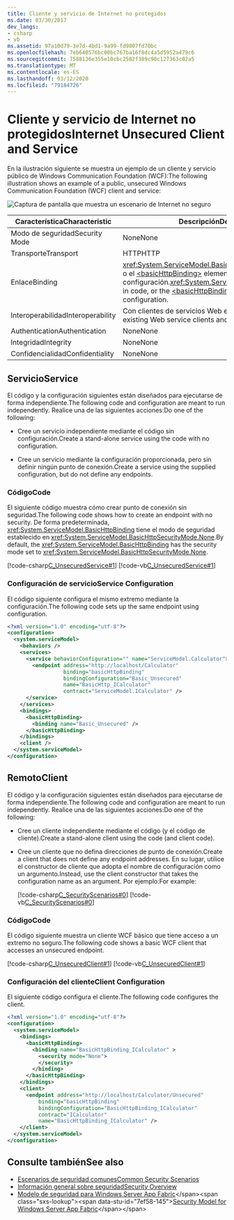 ```yaml
---
title: Cliente y servicio de Internet no protegidos
ms.date: 03/30/2017
dev_langs:
- csharp
- vb
ms.assetid: 97a10d79-3e7d-4bd1-9a99-fd9807fd70bc
ms.openlocfilehash: 7eb640576bc00bc767ba16f8dc4a5d5952a479c6
ms.sourcegitcommit: 7588136e355e10cbc2582f389c90c127363c02a5
ms.translationtype: MT
ms.contentlocale: es-ES
ms.lasthandoff: 03/12/2020
ms.locfileid: "79184726"
---
```

# <a name="internet-unsecured-client-and-service"></a><span data-ttu-id="7ef58-102">Cliente y servicio de Internet no protegidos</span><span class="sxs-lookup"><span data-stu-id="7ef58-102">Internet Unsecured Client and Service</span></span>
<span data-ttu-id="7ef58-103">En la ilustración siguiente se muestra un ejemplo de un cliente y servicio público de Windows Communication Foundation (WCF):</span><span class="sxs-lookup"><span data-stu-id="7ef58-103">The following illustration shows an example of a public, unsecured Windows Communication Foundation (WCF) client and service:</span></span>  
  
 ![Captura de pantalla que muestra un escenario de Internet no seguro](./media/internet-unsecured-client-and-service/public-unsecured-internet.gif)  
  
|<span data-ttu-id="7ef58-105">Característica</span><span class="sxs-lookup"><span data-stu-id="7ef58-105">Characteristic</span></span>|<span data-ttu-id="7ef58-106">Descripción</span><span class="sxs-lookup"><span data-stu-id="7ef58-106">Description</span></span>|  
|--------------------|-----------------|  
|<span data-ttu-id="7ef58-107">Modo de seguridad</span><span class="sxs-lookup"><span data-stu-id="7ef58-107">Security Mode</span></span>|<span data-ttu-id="7ef58-108">None</span><span class="sxs-lookup"><span data-stu-id="7ef58-108">None</span></span>|  
|<span data-ttu-id="7ef58-109">Transporte</span><span class="sxs-lookup"><span data-stu-id="7ef58-109">Transport</span></span>|<span data-ttu-id="7ef58-110">HTTP</span><span class="sxs-lookup"><span data-stu-id="7ef58-110">HTTP</span></span>|  
|<span data-ttu-id="7ef58-111">Enlace</span><span class="sxs-lookup"><span data-stu-id="7ef58-111">Binding</span></span>|<span data-ttu-id="7ef58-112"><xref:System.ServiceModel.BasicHttpBinding>en el código, o el [ \<basicHttpBinding>](../../../../docs/framework/configure-apps/file-schema/wcf/basichttpbinding.md) elemento en la configuración.</span><span class="sxs-lookup"><span data-stu-id="7ef58-112"><xref:System.ServiceModel.BasicHttpBinding> in code, or the [\<basicHttpBinding>](../../../../docs/framework/configure-apps/file-schema/wcf/basichttpbinding.md) element in configuration.</span></span>|  
|<span data-ttu-id="7ef58-113">Interoperabilidad</span><span class="sxs-lookup"><span data-stu-id="7ef58-113">Interoperability</span></span>|<span data-ttu-id="7ef58-114">Con clientes de servicios Web existentes y servicios</span><span class="sxs-lookup"><span data-stu-id="7ef58-114">With existing Web service clients and services</span></span>|  
|<span data-ttu-id="7ef58-115">Authentication</span><span class="sxs-lookup"><span data-stu-id="7ef58-115">Authentication</span></span>|<span data-ttu-id="7ef58-116">None</span><span class="sxs-lookup"><span data-stu-id="7ef58-116">None</span></span>|  
|<span data-ttu-id="7ef58-117">Integridad</span><span class="sxs-lookup"><span data-stu-id="7ef58-117">Integrity</span></span>|<span data-ttu-id="7ef58-118">None</span><span class="sxs-lookup"><span data-stu-id="7ef58-118">None</span></span>|  
|<span data-ttu-id="7ef58-119">Confidencialidad</span><span class="sxs-lookup"><span data-stu-id="7ef58-119">Confidentiality</span></span>|<span data-ttu-id="7ef58-120">None</span><span class="sxs-lookup"><span data-stu-id="7ef58-120">None</span></span>|  
  
## <a name="service"></a><span data-ttu-id="7ef58-121">Servicio</span><span class="sxs-lookup"><span data-stu-id="7ef58-121">Service</span></span>  
 <span data-ttu-id="7ef58-122">El código y la configuración siguientes están diseñados para ejecutarse de forma independiente.</span><span class="sxs-lookup"><span data-stu-id="7ef58-122">The following code and configuration are meant to run independently.</span></span> <span data-ttu-id="7ef58-123">Realice una de las siguientes acciones:</span><span class="sxs-lookup"><span data-stu-id="7ef58-123">Do one of the following:</span></span>  
  
- <span data-ttu-id="7ef58-124">Cree un servicio independiente mediante el código sin configuración.</span><span class="sxs-lookup"><span data-stu-id="7ef58-124">Create a stand-alone service using the code with no configuration.</span></span>  
  
- <span data-ttu-id="7ef58-125">Cree un servicio mediante la configuración proporcionada, pero sin definir ningún punto de conexión.</span><span class="sxs-lookup"><span data-stu-id="7ef58-125">Create a service using the supplied configuration, but do not define any endpoints.</span></span>  
  
### <a name="code"></a><span data-ttu-id="7ef58-126">Código</span><span class="sxs-lookup"><span data-stu-id="7ef58-126">Code</span></span>  
 <span data-ttu-id="7ef58-127">El siguiente código muestra cómo crear punto de conexión sin seguridad.</span><span class="sxs-lookup"><span data-stu-id="7ef58-127">The following code shows how to create an endpoint with no security.</span></span> <span data-ttu-id="7ef58-128">De forma predeterminada, <xref:System.ServiceModel.BasicHttpBinding> tiene el modo de seguridad establecido en <xref:System.ServiceModel.BasicHttpSecurityMode.None>.</span><span class="sxs-lookup"><span data-stu-id="7ef58-128">By default, the <xref:System.ServiceModel.BasicHttpBinding> has the security mode set to <xref:System.ServiceModel.BasicHttpSecurityMode.None>.</span></span>  
  
 [!code-csharp[C_UnsecuredService#1](../../../../samples/snippets/csharp/VS_Snippets_CFX/c_unsecuredservice/cs/source.cs#1)]
 [!code-vb[C_UnsecuredService#1](../../../../samples/snippets/visualbasic/VS_Snippets_CFX/c_unsecuredservice/vb/source.vb#1)]  
  
### <a name="service-configuration"></a><span data-ttu-id="7ef58-129">Configuración de servicio</span><span class="sxs-lookup"><span data-stu-id="7ef58-129">Service Configuration</span></span>  
 <span data-ttu-id="7ef58-130">El código siguiente configura el mismo extremo mediante la configuración.</span><span class="sxs-lookup"><span data-stu-id="7ef58-130">The following code sets up the same endpoint using configuration.</span></span>  
  
```xml  
<?xml version="1.0" encoding="utf-8"?>  
<configuration>  
  <system.serviceModel>  
    <behaviors />  
    <services>  
      <service behaviorConfiguration="" name="ServiceModel.Calculator">  
        <endpoint address="http://localhost/Calculator"
                  binding="basicHttpBinding"  
                  bindingConfiguration="Basic_Unsecured"
                  name="BasicHttp_ICalculator"  
                  contract="ServiceModel.ICalculator" />  
      </service>  
    </services>  
    <bindings>  
      <basicHttpBinding>  
        <binding name="Basic_Unsecured" />  
      </basicHttpBinding>  
    </bindings>  
    <client />  
  </system.serviceModel>  
</configuration>  
```  
  
## <a name="client"></a><span data-ttu-id="7ef58-131">Remoto</span><span class="sxs-lookup"><span data-stu-id="7ef58-131">Client</span></span>  
 <span data-ttu-id="7ef58-132">El código y la configuración siguientes están diseñados para ejecutarse de forma independiente.</span><span class="sxs-lookup"><span data-stu-id="7ef58-132">The following code and configuration are meant to run independently.</span></span> <span data-ttu-id="7ef58-133">Realice una de las siguientes acciones:</span><span class="sxs-lookup"><span data-stu-id="7ef58-133">Do one of the following:</span></span>  
  
- <span data-ttu-id="7ef58-134">Cree un cliente independiente mediante el código (y el código de cliente).</span><span class="sxs-lookup"><span data-stu-id="7ef58-134">Create a stand-alone client using the code (and client code).</span></span>  
  
- <span data-ttu-id="7ef58-135">Cree un cliente que no defina direcciones de punto de conexión.</span><span class="sxs-lookup"><span data-stu-id="7ef58-135">Create a client that does not define any endpoint addresses.</span></span> <span data-ttu-id="7ef58-136">En su lugar, utilice el constructor de cliente que adopta el nombre de configuración como un argumento.</span><span class="sxs-lookup"><span data-stu-id="7ef58-136">Instead, use the client constructor that takes the configuration name as an argument.</span></span> <span data-ttu-id="7ef58-137">Por ejemplo:</span><span class="sxs-lookup"><span data-stu-id="7ef58-137">For example:</span></span>  
  
     [!code-csharp[C_SecurityScenarios#0](../../../../samples/snippets/csharp/VS_Snippets_CFX/c_securityscenarios/cs/source.cs#0)]
     [!code-vb[C_SecurityScenarios#0](../../../../samples/snippets/visualbasic/VS_Snippets_CFX/c_securityscenarios/vb/source.vb#0)]  
  
### <a name="code"></a><span data-ttu-id="7ef58-138">Código</span><span class="sxs-lookup"><span data-stu-id="7ef58-138">Code</span></span>  
 <span data-ttu-id="7ef58-139">El código siguiente muestra un cliente WCF básico que tiene acceso a un extremo no seguro.</span><span class="sxs-lookup"><span data-stu-id="7ef58-139">The following code shows a basic WCF client that accesses an unsecured endpoint.</span></span>  
  
 [!code-csharp[C_UnsecuredClient#1](../../../../samples/snippets/csharp/VS_Snippets_CFX/c_unsecuredclient/cs/source.cs#1)]
 [!code-vb[C_UnsecuredClient#1](../../../../samples/snippets/visualbasic/VS_Snippets_CFX/c_unsecuredclient/vb/source.vb#1)]  
  
### <a name="client-configuration"></a><span data-ttu-id="7ef58-140">Configuración del cliente</span><span class="sxs-lookup"><span data-stu-id="7ef58-140">Client Configuration</span></span>  
 <span data-ttu-id="7ef58-141">El siguiente código configura el cliente.</span><span class="sxs-lookup"><span data-stu-id="7ef58-141">The following code configures the client.</span></span>  
  
```xml  
<?xml version="1.0" encoding="utf-8"?>  
<configuration>  
  <system.serviceModel>  
    <bindings>  
      <basicHttpBinding>  
        <binding name="BasicHttpBinding_ICalculator" >  
          <security mode="None">  
          </security>  
        </binding>  
      </basicHttpBinding>  
    </bindings>  
    <client>  
      <endpoint address="http://localhost/Calculator/Unsecured"  
          binding="basicHttpBinding"
          bindingConfiguration="BasicHttpBinding_ICalculator"  
          contract="ICalculator"
          name="BasicHttpBinding_ICalculator" />  
    </client>  
  </system.serviceModel>  
</configuration>  
```  
  
## <a name="see-also"></a><span data-ttu-id="7ef58-142">Consulte también</span><span class="sxs-lookup"><span data-stu-id="7ef58-142">See also</span></span>

- [<span data-ttu-id="7ef58-143">Escenarios de seguridad comunes</span><span class="sxs-lookup"><span data-stu-id="7ef58-143">Common Security Scenarios</span></span>](../../../../docs/framework/wcf/feature-details/common-security-scenarios.md)
- [<span data-ttu-id="7ef58-144">Información general sobre seguridad</span><span class="sxs-lookup"><span data-stu-id="7ef58-144">Security Overview</span></span>](../../../../docs/framework/wcf/feature-details/security-overview.md)
- <span data-ttu-id="7ef58-145">[Modelo de seguridad para Windows Server App Fabric](https://docs.microsoft.com/previous-versions/appfabric/ee677202(v=azure.10))</span><span class="sxs-lookup"><span data-stu-id="7ef58-145">[Security Model for Windows Server App Fabric](https://docs.microsoft.com/previous-versions/appfabric/ee677202(v=azure.10))</span></span>
